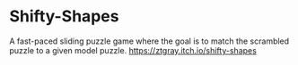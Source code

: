 # Shifty-Shapes
A fast-paced sliding puzzle game where the goal is to match the scrambled puzzle to a given model puzzle. 
https://ztgray.itch.io/shifty-shapes
